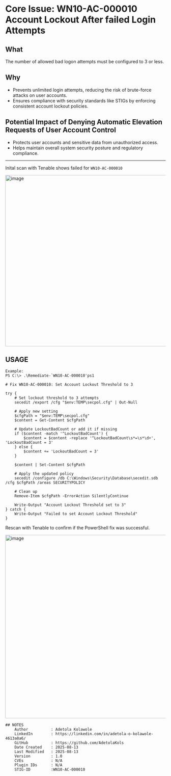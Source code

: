 # Core Issue: WN10-AC-000010 Account Lockout After failed Login Attempts 

## What
The number of allowed bad logon attempts must be configured to 3 or less.

## Why
- Prevents unlimited login attempts, reducing the risk of brute-force attacks on user accounts.
- Ensures compliance with security standards like STIGs by enforcing consistent account lockout policies.

## Potential Impact of Denying Automatic Elevation Requests of User Account Control
- Protects user accounts and sensitive data from unauthorized access.
- Helps maintain overall system security posture and regulatory compliance.
---
Inital scan with Tenable shows failed for `WN10-AC-000010`

<img width="1910" height="538" alt="image" src="https://github.com/user-attachments/assets/b2e6ef21-2b1e-4efe-a4b6-8baff45d1a04" />

## USAGE
    Example:
    PS C:\> .\Remediate-`WN10-AC-000010'ps1
```
# Fix WN10-AC-000010: Set Account Lockout Threshold to 3

try {
    # Set lockout threshold to 3 attempts
    secedit /export /cfg "$env:TEMP\secpol.cfg" | Out-Null

    # Apply new setting
    $cfgPath = "$env:TEMP\secpol.cfg"
    $content = Get-Content $cfgPath

    # Update LockoutBadCount or add it if missing
    if ($content -match '^LockoutBadCount') {
        $content = $content -replace '^LockoutBadCount\s*=\s*\d+', 'LockoutBadCount = 3'
    } else {
        $content += 'LockoutBadCount = 3'
    }

    $content | Set-Content $cfgPath

    # Apply the updated policy
    secedit /configure /db C:\Windows\Security\Database\secedit.sdb /cfg $cfgPath /areas SECURITYPOLICY

    # Clean up
    Remove-Item $cfgPath -ErrorAction SilentlyContinue

    Write-Output "Account Lockout Threshold set to 3"
} catch {
    Write-Output "Failed to set Account Lockout Threshold"
}

```
Rescan with Tenable to confirm if the PowerShell fix was successful.

<img width="1907" height="576" alt="image" src="https://github.com/user-attachments/assets/dd87a9ed-a676-4c7b-9ac0-b622072b61b3" />


```
## NOTES
    Author          : Adetola Kolawole
    LinkedIn        : https://linkedin.com/in/adetola-o-kolawole-4613a8a6/
    GitHub          : https://github.com/AdetolaKols
    Date Created    : 2025-08-13
    Last Modified   : 2025-08-13
    Version         : 1.0
    CVEs            : N/A
    Plugin IDs      : N/A
    STIG-ID         :WN10-AC-000010
